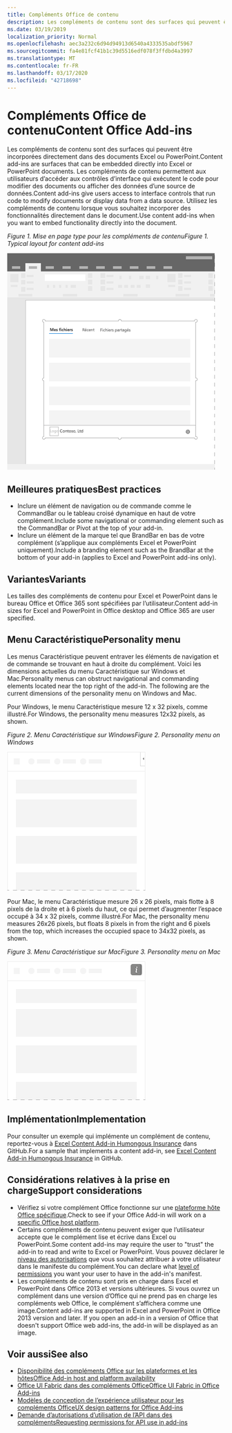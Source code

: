```yaml
---
title: Compléments Office de contenu
description: Les compléments de contenu sont des surfaces qui peuvent être incorporées directement dans des documents Excel ou PowerPoint. Ils permettent aux utilisateurs d’accéder aux contrôles d’interface qui exécutent le code pour modifier des documents ou afficher des données d’une source de données.
ms.date: 03/19/2019
localization_priority: Normal
ms.openlocfilehash: aec3a232c6d94d94913d6540a4333535abdf5967
ms.sourcegitcommit: fa4e81fcf41b1c39d5516edf078f3ffdbd4a3997
ms.translationtype: MT
ms.contentlocale: fr-FR
ms.lasthandoff: 03/17/2020
ms.locfileid: "42718698"
---
```

# <a name="content-office-add-ins"></a><span data-ttu-id="4a262-103">Compléments Office de contenu</span><span class="sxs-lookup"><span data-stu-id="4a262-103">Content Office Add-ins</span></span>

<span data-ttu-id="4a262-104">Les compléments de contenu sont des surfaces qui peuvent être incorporées directement dans des documents Excel ou PowerPoint.</span><span class="sxs-lookup"><span data-stu-id="4a262-104">Content add-ins are surfaces that can be embedded directly into Excel or PowerPoint documents.</span></span> <span data-ttu-id="4a262-105">Les compléments de contenu permettent aux utilisateurs d’accéder aux contrôles d’interface qui exécutent le code pour modifier des documents ou afficher des données d’une source de données.</span><span class="sxs-lookup"><span data-stu-id="4a262-105">Content add-ins give users access to interface controls that run code to modify documents or display data from a data source.</span></span> <span data-ttu-id="4a262-106">Utilisez les compléments de contenu lorsque vous souhaitez incorporer des fonctionnalités directement dans le document.</span><span class="sxs-lookup"><span data-stu-id="4a262-106">Use content add-ins when you want to embed functionality directly into the document.</span></span>  

<span data-ttu-id="4a262-107">*Figure 1. Mise en page type pour les compléments de contenu*</span><span class="sxs-lookup"><span data-stu-id="4a262-107">*Figure 1. Typical layout for content add-ins*</span></span>

![Exemple d’image affichant une mise en page typique pour des compléments de contenu.](../images/overview-with-app-content.png)

## <a name="best-practices"></a><span data-ttu-id="4a262-109">Meilleures pratiques</span><span class="sxs-lookup"><span data-stu-id="4a262-109">Best practices</span></span>

- <span data-ttu-id="4a262-110">Inclure un élément de navigation ou de commande comme le CommandBar ou le tableau croisé dynamique en haut de votre complément.</span><span class="sxs-lookup"><span data-stu-id="4a262-110">Include some navigational or commanding element such as the CommandBar or Pivot at the top of your add-in.</span></span>
- <span data-ttu-id="4a262-111">Inclure un élément de la marque tel que BrandBar en bas de votre complément (s’applique aux compléments Excel et PowerPoint uniquement).</span><span class="sxs-lookup"><span data-stu-id="4a262-111">Include a branding element such as the BrandBar at the bottom of your add-in (applies to Excel and PowerPoint add-ins only).</span></span>

## <a name="variants"></a><span data-ttu-id="4a262-112">Variantes</span><span class="sxs-lookup"><span data-stu-id="4a262-112">Variants</span></span>

<span data-ttu-id="4a262-113">Les tailles des compléments de contenu pour Excel et PowerPoint dans le bureau Office et Office 365 sont spécifiées par l’utilisateur.</span><span class="sxs-lookup"><span data-stu-id="4a262-113">Content add-in sizes for Excel and PowerPoint in Office desktop and Office 365 are user specified.</span></span>

## <a name="personality-menu"></a><span data-ttu-id="4a262-114">Menu Caractéristique</span><span class="sxs-lookup"><span data-stu-id="4a262-114">Personality menu</span></span>

<span data-ttu-id="4a262-p102">Les menus Caractéristique peuvent entraver les éléments de navigation et de commande se trouvant en haut à droite du complément. Voici les dimensions actuelles du menu Caractéristique sur Windows et Mac.</span><span class="sxs-lookup"><span data-stu-id="4a262-p102">Personality menus can obstruct navigational and commanding elements located near the top right of the add-in. The following are the current dimensions of the personality menu on Windows and Mac.</span></span>

<span data-ttu-id="4a262-117">Pour Windows, le menu Caractéristique mesure 12 x 32 pixels, comme illustré.</span><span class="sxs-lookup"><span data-stu-id="4a262-117">For Windows, the personality menu measures 12x32 pixels, as shown.</span></span>

<span data-ttu-id="4a262-118">*Figure 2. Menu Caractéristique sur Windows*</span><span class="sxs-lookup"><span data-stu-id="4a262-118">*Figure 2. Personality menu on Windows*</span></span> 

![Image illustrant le menu Caractéristique sur le bureau Windows](../images/personality-menu-win.png)


<span data-ttu-id="4a262-120">Pour Mac, le menu Caractéristique mesure 26 x 26 pixels, mais flotte à 8 pixels de la droite et à 6 pixels du haut, ce qui permet d’augmenter l’espace occupé à 34 x 32 pixels, comme illustré.</span><span class="sxs-lookup"><span data-stu-id="4a262-120">For Mac, the personality menu measures 26x26 pixels, but floats 8 pixels in from the right and 6 pixels from the top, which increases the occupied space to 34x32 pixels, as shown.</span></span>

<span data-ttu-id="4a262-121">*Figure 3. Menu Caractéristique sur Mac*</span><span class="sxs-lookup"><span data-stu-id="4a262-121">*Figure 3. Personality menu on Mac*</span></span>

![Image illustrant le menu Caractéristique sur le bureau Mac](../images/personality-menu-mac.png)

## <a name="implementation"></a><span data-ttu-id="4a262-123">Implémentation</span><span class="sxs-lookup"><span data-stu-id="4a262-123">Implementation</span></span>

<span data-ttu-id="4a262-124">Pour consulter un exemple qui implémente un complément de contenu, reportez-vous à [Excel Content Add-in Humongous Insurance](https://github.com/OfficeDev/Excel-Content-Add-in-Humongous-Insurance) dans GitHub.</span><span class="sxs-lookup"><span data-stu-id="4a262-124">For a sample that implements a content add-in, see [Excel Content Add-in Humongous Insurance](https://github.com/OfficeDev/Excel-Content-Add-in-Humongous-Insurance) in GitHub.</span></span>

## <a name="support-considerations"></a><span data-ttu-id="4a262-125">Considérations relatives à la prise en charge</span><span class="sxs-lookup"><span data-stu-id="4a262-125">Support considerations</span></span>

- <span data-ttu-id="4a262-126">Vérifiez si votre complément Office fonctionne sur une [plateforme hôte Office spécifique](../overview/office-add-in-availability.md).</span><span class="sxs-lookup"><span data-stu-id="4a262-126">Check to see if your Office Add-in will work on a [specific Office host platform](../overview/office-add-in-availability.md).</span></span>
- <span data-ttu-id="4a262-127">Certains compléments de contenu peuvent exiger que l’utilisateur accepte que le complément lise et écrive dans Excel ou PowerPoint.</span><span class="sxs-lookup"><span data-stu-id="4a262-127">Some content add-ins may require the user to "trust" the add-in to read and write to Excel or PowerPoint.</span></span> <span data-ttu-id="4a262-128">Vous pouvez déclarer le [niveau des autorisations](../develop/requesting-permissions-for-api-use-in-content-and-task-pane-add-ins.md) que vous souhaitez attribuer à votre utilisateur dans le manifeste du complément.</span><span class="sxs-lookup"><span data-stu-id="4a262-128">You can declare what [level of permissions](../develop/requesting-permissions-for-api-use-in-content-and-task-pane-add-ins.md) you want your user to have in the add-in's manifest.</span></span>  
- <span data-ttu-id="4a262-p104">Les compléments de contenu sont pris en charge dans Excel et PowerPoint dans Office 2013 et versions ultérieures. Si vous ouvrez un complément dans une version d’Office qui ne prend pas en charge les compléments web Office, le complément s’affichera comme une image.</span><span class="sxs-lookup"><span data-stu-id="4a262-p104">Content add-ins are supported in Excel and PowerPoint in Office 2013 version and later. If you open an add-in in a version of Office that doesn't support Office web add-ins, the add-in will be displayed as an image.</span></span>

## <a name="see-also"></a><span data-ttu-id="4a262-131">Voir aussi</span><span class="sxs-lookup"><span data-stu-id="4a262-131">See also</span></span>

- [<span data-ttu-id="4a262-132">Disponibilité des compléments Office sur les plateformes et les hôtes</span><span class="sxs-lookup"><span data-stu-id="4a262-132">Office Add-in host and platform availability</span></span>](../overview/office-add-in-availability.md)
- [<span data-ttu-id="4a262-133">Office UI Fabric dans des compléments Office</span><span class="sxs-lookup"><span data-stu-id="4a262-133">Office UI Fabric in Office Add-ins</span></span>](../design/office-ui-fabric.md)
- [<span data-ttu-id="4a262-134">Modèles de conception de l’expérience utilisateur pour les compléments Office</span><span class="sxs-lookup"><span data-stu-id="4a262-134">UX design patterns for Office Add-ins</span></span>](../design/ux-design-pattern-templates.md)
- [<span data-ttu-id="4a262-135">Demande d’autorisations d’utilisation de l’API dans des compléments</span><span class="sxs-lookup"><span data-stu-id="4a262-135">Requesting permissions for API use in add-ins</span></span>](../develop/requesting-permissions-for-api-use-in-content-and-task-pane-add-ins.md)
